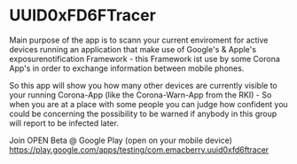 # UUID0xFD6FTracer
Main purpose of the app is to scann your current enviroment for active devices running an application that make use of Google's & Apple's exposurenotification Framework - this Framework ist use by some Corona App's in order to exchange information between mobile phones.

So this app will show you how many other devices are currently visible to your running Corona-App (like the Corona-Warn-App from the RKI) - So when you are at a place with some people you can judge how confident you could be concerning the possibility to be warned if anybody in this group will report to be infected later.

Join OPEN Beta @ Google Play (open on your mobile device)
https://play.google.com/apps/testing/com.emacberry.uuid0xfd6ftracer
